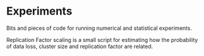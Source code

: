 Experiments
===========

Bits and pieces of code for running numerical and statistical experiments.

Replication Factor scaling is a small script for estimating how the probability of data loss, cluster size and replication factor are related. 
